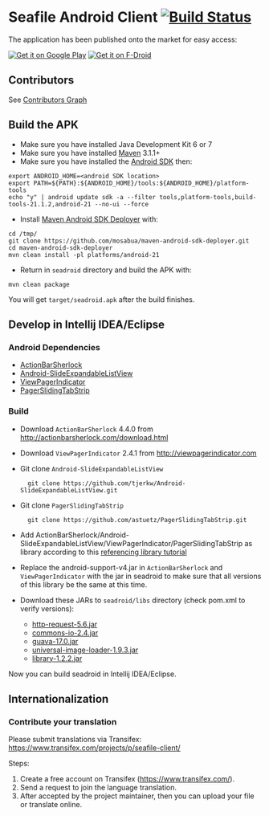 # Seafile Android Client [![Build Status](https://secure.travis-ci.org/haiwen/seadroid.png?branch=master)](http://travis-ci.org/haiwen/seadroid)

The application has been published onto the market for easy access:

[![Get it on Google Play](http://www.android.com/images/brand/get_it_on_play_logo_small.png)](https://play.google.com/store/apps/details?id=com.seafile.seadroid2)
[![Get it on F-Droid](https://cloud.githubusercontent.com/assets/12447257/8024903/ce8dca32-0d44-11e5-95b0-e97d1d027351.png)](https://f-droid.org/repository/browse/?fdid=com.seafile.seadroid2)

## Contributors

See [Contributors Graph](https://github.com/haiwen/seadroid/graphs/contributors)

## Build the APK

* Make sure you have installed Java Development Kit 6 or 7
* Make sure you have installed [Maven](http://maven.apache.org/) 3.1.1+
* Make sure you have installed the [Android SDK](http://developer.android.com/sdk/index.html) then:

```
export ANDROID_HOME=<android SDK location>
export PATH=${PATH}:${ANDROID_HOME}/tools:${ANDROID_HOME}/platform-tools
echo "y" | android update sdk -a --filter tools,platform-tools,build-tools-21.1.2,android-21 --no-ui --force
```

* Install [Maven Android SDK Deployer](https://github.com/simpligility/maven-android-sdk-deployer) with:

```
cd /tmp/
git clone https://github.com/mosabua/maven-android-sdk-deployer.git
cd maven-android-sdk-deployer
mvn clean install -pl platforms/android-21
```

* Return in `seadroid` directory and build the APK with:

```
mvn clean package
```

You will get `target/seadroid.apk` after the build finishes.

## Develop in Intellij IDEA/Eclipse

### Android Dependencies

* [ActionBarSherlock](https://github.com/JakeWharton/ActionBarSherlock)
* [Android-SlideExpandableListView](https://github.com/tjerkw/Android-SlideExpandableListView)
* [ViewPagerIndicator](https://github.com/JakeWharton/Android-ViewPagerIndicator)
* [PagerSlidingTabStrip](https://github.com/astuetz/PagerSlidingTabStrip)

### Build

- Download `ActionBarSherlock` 4.4.0 from http://actionbarsherlock.com/download.html
- Download `ViewPagerIndicator` 2.4.1 from http://viewpagerindicator.com

- Git clone `Android-SlideExpandableListView`

        git clone https://github.com/tjerkw/Android-SlideExpandableListView.git
- Git clone `PagerSlidingTabStrip`

        git clone https://github.com/astuetz/PagerSlidingTabStrip.git
- Add ActionBarSherlock/Android-SlideExpandableListView/ViewPagerIndicator/PagerSlidingTabStrip as library according to this [referencing library tutorial](http://developer.android.com/guide/developing/projects/projects-eclipse.html#ReferencingLibraryProject)

- Replace the android-support-v4.jar in `ActionBarSherlock` and `ViewPagerIndicator` with the jar in seadroid to make sure that all versions of this library be the same at this time.

- Download these JARs to `seadroid/libs` directory (check pom.xml to verify versions):
    - [http-request-5.6.jar](http://mvnrepository.com/artifact/com.github.kevinsawicki/http-request/5.6)
    - [commons-io-2.4.jar](http://repo1.maven.org/maven2/commons-io/commons-io/2.4/commons-io-2.4.jar)
    - [guava-17.0.jar](http://search.maven.org/remotecontent?filepath=com/google/guava/guava/17.0/guava-17.0.jar)
    - [universal-image-loader-1.9.3.jar](https://raw.githubusercontent.com/nostra13/Android-Universal-Image-Loader/master/downloads/universal-image-loader-1.9.3.jar)
    - [library-1.2.2.jar](https://search.maven.org/remotecontent?filepath=com/github/chrisbanes/photoview/library/1.2.2/library-1.2.2.jar)

Now you can build seadroid in Intellij IDEA/Eclipse.

## Internationalization

### Contribute your translation

Please submit translations via Transifex: https://www.transifex.com/projects/p/seafile-client/

Steps:

1. Create a free account on Transifex (https://www.transifex.com/).
2. Send a request to join the language translation.
3. After accepted by the project maintainer, then you can upload your file or translate online.
